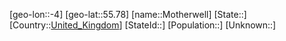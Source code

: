 ﻿---
location: [55.78,-4]
type: City
tags:
- geo/City


SpocWebEntityId: 32612
isDeleted: false
confidential: public

---
[geo-lon::-4]
[geo-lat::55.78]
[name::Motherwell]
[State::]
[Country::[United_Kingdom](geo/Continent/Europe/United_Kingdom.md)]
[StateId::]
[Population::]
[Unknown::]

